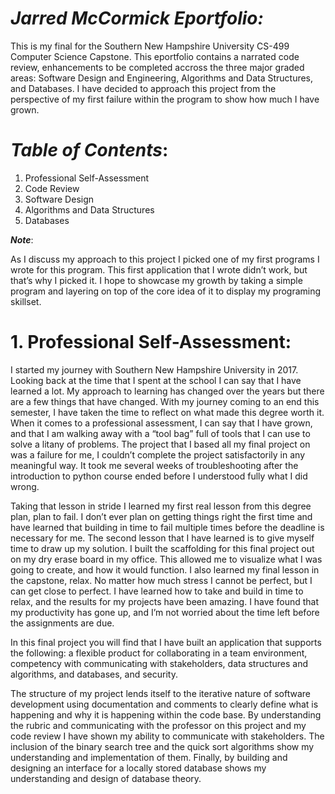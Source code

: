 # ***Jarred McCormick Eportfolio:***

This is my final for the Southern New Hampshire University CS-499 Computer Science Capstone.
This eportfolio contains a narrated code review, enhancements to be completed accross the 
three major graded areas: Software Design and Engineering, Algorithms and Data Structures,
and Databases.  I have decided to approach this project from the perspective of my first failure
within the program to show how much I have grown.

# ***Table of Contents***:
1. Professional Self-Assessment
2. Code Review
3. Software Design
4. Algorithms and Data Structures
5. Databases

***Note***:

As I discuss my approach to this project I picked one of my first programs I wrote for this program.
This first application that I wrote didn’t work, but that’s why I picked it.  I hope to showcase my growth
by taking a simple program and layering on top of the core idea of it to display my programing skillset. 

# 1. Professional Self-Assessment:

I started my journey with Southern New Hampshire University in 2017.  Looking back at the time that I spent at the school I can say that I have learned a lot.  My approach to learning has changed over the years but there are a few things that have changed.  With my journey coming to an end this semester, I have taken the time to reflect on what made this degree worth it.  When it comes to a professional assessment, I can say that I have grown, and that I am walking away with a “tool bag” full of tools that I can use to solve a litany of problems.  The project that I based all my final project on was a failure for me, I couldn’t complete the project satisfactorily in any meaningful way.  It took me several weeks of troubleshooting after the introduction to python course ended before I understood fully what I did wrong.

Taking that lesson in stride I learned my first real lesson from this degree plan, plan to fail.  I don’t ever plan on getting things right the first time and have learned that building in time to fail multiple times before the deadline is necessary for me.  The second lesson that I have learned is to give myself time to draw up my solution.  I built the scaffolding for this final project out on my dry erase board in my office.  This allowed me to visualize what I was going to create, and how it would function.  I also learned my final lesson in the capstone, relax.  No matter how much stress I cannot be perfect, but I can get close to perfect.  I have learned how to take and build in time to relax, and the results for my projects have been amazing.  I have found that my productivity has gone up, and I’m not worried about the time left before the assignments are due.

In this final project you will find that I have built an application that supports the following: a flexible product for collaborating in a team environment, competency with communicating with stakeholders, data structures and algorithms, and databases, and security.   

The structure of my project lends itself to the iterative nature of software development using documentation and comments to clearly define what is happening and why it is happening within the code base.  By understanding the rubric and communicating with the professor on this project and my code review I have shown my ability to communicate with stakeholders.  The inclusion of the binary search tree and the quick sort algorithms show my understanding and implementation of them.  Finally, by building and designing an interface for a locally stored database shows my understanding and design of database theory.


